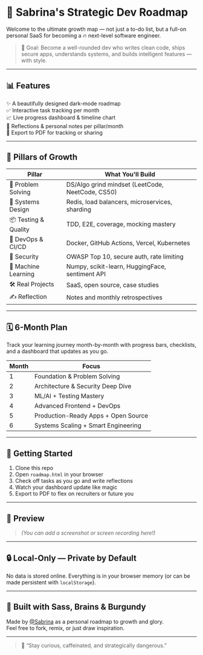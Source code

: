 # 🌙 Sabrina's Strategic Dev Roadmap

Welcome to the ultimate growth map — not just a to-do list, but a full-on personal SaaS for becoming a 🔥 next-level software engineer.

> 🎯 Goal: Become a well-rounded dev who writes clean code, ships secure apps, understands systems, and builds intelligent features — with style.

---

## 📊 Features

✨ A beautifully designed dark-mode roadmap  
✅ Interactive task tracking per month  
📈 Live progress dashboard & timeline chart  
📝 Reflections & personal notes per pillar/month  
📄 Export to PDF for tracking or sharing  

---

## 🧱 Pillars of Growth

| Pillar                 | What You'll Build |
|------------------------|-------------------|
| 🧩 Problem Solving     | DS/Algo grind mindset (LeetCode, NeetCode, CS50) |
| 🔧 Systems Design      | Redis, load balancers, microservices, sharding |
| 📦 Testing & Quality   | TDD, E2E, coverage, mocking mastery |
| 🧠 DevOps & CI/CD      | Docker, GitHub Actions, Vercel, Kubernetes |
| 🔐 Security            | OWASP Top 10, secure auth, rate limiting |
| 🤖 Machine Learning    | Numpy, scikit-learn, HuggingFace, sentiment API |
| 🛠️ Real Projects       | SaaS, open source, case studies |
| ✍️ Reflection          | Notes and monthly retrospectives |

---

## 🗓️ 6-Month Plan

Track your learning journey month-by-month with progress bars, checklists, and a dashboard that updates as you go.

| Month | Focus                                |
|-------|---------------------------------------|
| 1     | Foundation & Problem Solving          |
| 2     | Architecture & Security Deep Dive     |
| 3     | ML/AI + Testing Mastery               |
| 4     | Advanced Frontend + DevOps            |
| 5     | Production-Ready Apps + Open Source   |
| 6     | Systems Scaling + Smart Engineering   |

---

## 🚀 Getting Started

1. Clone this repo  
2. Open `roadmap.html` in your browser  
3. Check off tasks as you go and write reflections  
4. Watch your dashboard update like magic  
5. Export to PDF to flex on recruiters or future you

---

## 📸 Preview

> _(You can add a screenshot or screen recording here!)_

---

## 🔒 Local-Only — Private by Default

No data is stored online. Everything is in your browser memory (or can be made persistent with `localStorage`).

---

## 🧁 Built with Sass, Brains & Burgundy

Made by [@Sabrina](#) as a personal roadmap to growth and glory.  
Feel free to fork, remix, or just draw inspiration.

---

> 💬 “Stay curious, caffeinated, and strategically dangerous.”
